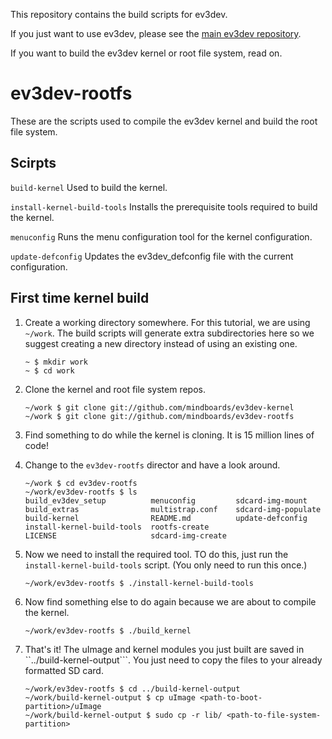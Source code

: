 This repository contains the build scripts for ev3dev.

If you just want to use ev3dev, please see the
[main ev3dev repository](https://github.com/mindboards/ev3dev).

If you want to build the ev3dev kernel or root file system, read on.

ev3dev-rootfs
=============

These are the scripts used to compile the ev3dev kernel and build the root
file system.

Scirpts
-------

```build-kernel```               Used to build the kernel.

```install-kernel-build-tools``` Installs the prerequisite tools required
                                 to build the kernel.

```menuconfig```                 Runs the menu configuration tool for the
                                 kernel configuration.

```update-defconfig```           Updates the ev3dev_defconfig file with the
                                 current configuration.


First time kernel build
-----------------------

1.  Create a working directory somewhere. For this tutorial, we are using
    ```~/work```. The build scripts will generate extra subdirectories here
    so we suggest creating a new directory instead of using an existing one.

        ~ $ mkdir work
        ~ $ cd work

2.  Clone the kernel and root file system repos.

        ~/work $ git clone git://github.com/mindboards/ev3dev-kernel
        ~/work $ git clone git://github.com/mindboards/ev3dev-rootfs

3.  Find something to do while the kernel is cloning. It is 15 million lines
    of code!

4.  Change to the ```ev3dev-rootfs``` director and have a look around.

        ~/work $ cd ev3dev-rootfs
        ~/work/ev3dev-rootfs $ ls
        build_ev3dev_setup          menuconfig         sdcard-img-mount
        build_extras                multistrap.conf    sdcard-img-populate
        build-kernel                README.md          update-defconfig
        install-kernel-build-tools  rootfs-create
        LICENSE                     sdcard-img-create


5.  Now we need to install the required tool. TO do this, just run the
    ```install-kernel-build-tools``` script. (You only need to run this once.)

        ~/work/ev3dev-rootfs $ ./install-kernel-build-tools

6.  Now find something else to do again because we are about to compile
    the kernel.

        ~/work/ev3dev-rootfs $ ./build_kernel

7.  That's it! The uImage and kernel modules you just built are saved in
    ``../build-kernel-output```. You just need to copy the files to your
    already formatted SD card.

        ~/work/ev3dev-rootfs $ cd ../build-kernel-output
        ~/work/build-kernel-output $ cp uImage <path-to-boot-partition>/uImage
        ~/work/build-kernel-output $ sudo cp -r lib/ <path-to-file-system-partition>





